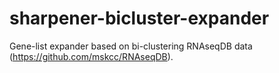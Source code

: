 # sharpener-bicluster-expander
Gene-list expander based on bi-clustering RNAseqDB data (https://github.com/mskcc/RNAseqDB).
